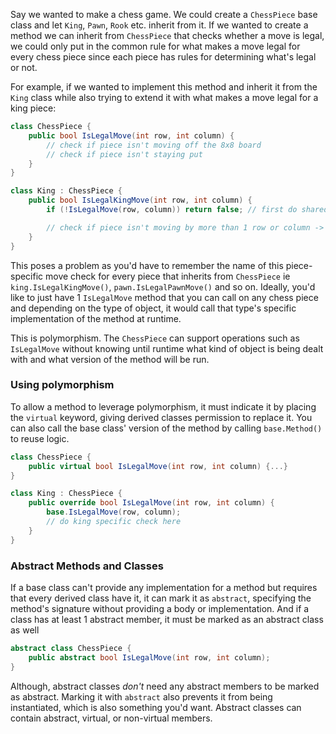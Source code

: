 Say we wanted to make a chess game. We could create a `ChessPiece` base class and let `King`, `Pawn`, `Rook` etc. inherit from it. If we wanted to create a method we can inherit from `ChessPiece` that checks whether a move is legal, we could only put in the common rule for what makes a move legal for every chess piece since each piece has rules for determining what's legal or not.

For example, if we wanted to implement this method and inherit it from the `King` class while also trying to extend it with what makes a move legal for a king piece:

```cs
class ChessPiece {
	public bool IsLegalMove(int row, int column) {
		// check if piece isn't moving off the 8x8 board
		// check if piece isn't staying put
	}
}

class King : ChessPiece {
	public bool IsLegalKingMove(int row, int column) {
		if (!IsLegalMove(row, column)) return false; // first do shared check for all chess pieces

		// check if piece isn't moving by more than 1 row or column -> do king specific check
	}
}
```

This poses a problem as you'd have to remember the name of this piece-specific move check for every piece that inherits from `ChessPiece` ie `king.IsLegalKingMove()`, `pawn.IsLegalPawnMove()` and so on. Ideally, you'd like to just have 1 `IsLegalMove` method that you can call on any chess piece and depending on the type of object, it would call that type's specific implementation of the method at runtime. 

This is polymorphism. The `ChessPiece` can support operations such as `IsLegalMove` without knowing until runtime what kind of object is being dealt with and what version of the method will be run.

### Using polymorphism
To allow a method to leverage polymorphism, it must indicate it by placing the `virtual` keyword, giving derived classes permission to replace it. You can also call the base class' version of the method by calling `base.Method()` to reuse logic.

```cs
class ChessPiece {
	public virtual bool IsLegalMove(int row, int column) {...}
}

class King : ChessPiece {
	public override bool IsLegalMove(int row, int column) {
		base.IsLegalMove(row, column);
		// do king specific check here
	}
}
```

### Abstract Methods and Classes
If a base class can't provide any implementation for a method but requires that every derived class have it, it can mark it as `abstract`, specifying the method's signature without providing a body or implementation. And if a class has at least 1 abstract member, it must be marked as an abstract class as well

```cs
abstract class ChessPiece {
	public abstract bool IsLegalMove(int row, int column);
}
```

Although, abstract classes *don't* need any abstract members to be marked as abstract. Marking it with `abstract` also prevents it from being instantiated, which is also something you'd want. Abstract classes can contain abstract, virtual, or non-virtual members.


